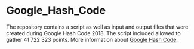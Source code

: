 # Google_Hash_Code

The repository contains a script as well as input and output files that were created during Google Hash Code 2018. The script included allowed to gather
41 722 323 points. More information about <a href="https://hashcode.withgoogle.com/">Google Hash Code</a>.
